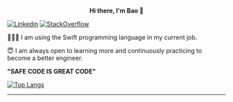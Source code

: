 <p align="center">
  <b>Hi there, I'm Bao 👋</b>
</p>

[![Linkedin](https://img.shields.io/badge/linkedin-%230077B5.svg?&style=for-the-badge&logo=linkedin&logoColor=white)](https://www.linkedin.com/in/hoang-quang-bao-12516297/)
[![StackOverflow](https://img.shields.io/badge/stackoverflow-%23F48024.svg?&style=for-the-badge&logo=stackoverflow&logoColor=white)](https://stackoverflow.com/users/13942594/bao)

👨🏼‍💻 I am using the Swift programming language in my current job.  

😇 I am always open to learning more and continuously practicing to become a better engineer.  

<b>"SAFE CODE IS GREAT CODE"</b>

[![Top Langs](https://github-readme-stats.vercel.app/api/top-langs/?username=khuong291&show_icons=true&theme=buefy&layout=compact&cache_seconds=1800)](https://github.com/hoangquangbao)

<hr>

<!--
**hoangquangbao/hoangquangbao** is a ✨ _special_ ✨ repository because its `README.md` (this file) appears on your GitHub profile.

Here are some ideas to get you started:

- 🔭 I’m currently working on utilizing
- 🌱 I’m currently learning ...
- 👯 I’m looking to collaborate on ...
- 🤔 I’m looking for help with ...
- 💬 Ask me about ...
- 📫 How to reach me: ...
- 😄 Pronouns: ...
- ⚡ Fun fact: ...
-->
